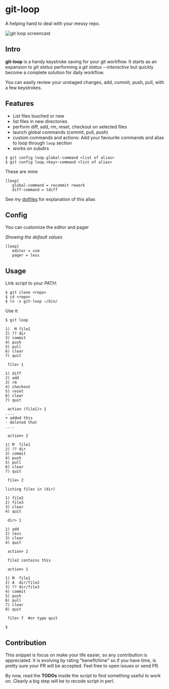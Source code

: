 # git-loop

A helping hand to deal with your messy repo.

![git loop screencast](etc/git-loop-screencast.gif)

## Intro

**git-loop** is a handy keystroke saving for your git workflow. It starts as an expansion to *git status* performing a *git status --interactive* but quickly become a complete solution for daily workflow.

You can easily review your unstaged changes, add, commit, push, pull, with a few keystrokes.

## Features

- List files touched or new
- list files in new directories
- perform diff, add, rm, reset, checkout on selected files
- launch global commands (commit, pull, push)
- custom commands and actions: Add your favourite commands and alias to loop through `loop` section
- works on subdirs

```
$ git config loop.global-command <list of alias>
$ git config loop.<key>-command <list of alias>
```

These are mine

```
[loop]
   global-command = recommit rework
   diff-command = tdiff
```

See my [dotfiles](https://github.com/albfan/dotfiles/blob/master/gitconfig) for explanation of this alias

## Config

You can customize the editor and pager

*Showing the default values*
```
[loop]
   editor = vim
   pager = less
```

## Usage

Link script to your *PATH*:

    $ git clone <repo>
    $ cd <repo>
    $ ln -s git-loop ~/bin/

Use it:

    $ git loop

    1)  M file1
    2) ?? dir
    3) commit
    4) push
    5) pull
    6) clear
    7) quit

     file> 1

    1) diff
    2) add
    3) rm
    4) checkout
    5) reset
    6) clear
    7) quit

     action (file1)> 1
    ....
    + added this
    - deleted that
    ....

     action> 2

    1) M  file1
    2) ?? dir
    3) commit
    4) push
    5) pull
    6) clear
    7) quit

     file> 2

    listing files in (dir)

    1) file2
    2) file3
    3) clear
    4) quit

     dir> 1

    1) add
    2) less
    3) clear
    4) quit

     action> 2

     file2 contains this

     action> 1

    1) M  file1
    2) A  dir/file2
    3) ?? dir/file3
    4) commit
    5) push
    6) pull
    7) clear
    8) quit

     file> 7  #or type quit

    $

## Contribution

This snippet is focus on make your life easier, so any contribution is appreciated. It is evolving by rating "benefit/time" so if you have time, is pretty sure your PR will be accepted. Feel free to open issues or send PR.

By now, read the **TODOs** inside the script to find something useful to work on. Clearly a big step will be to recode script in perl.

